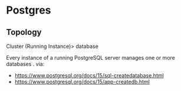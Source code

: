 # Postgres


## Topology

Cluster (Running Instance)> database

Every instance of a running PostgreSQL server manages one or more databases .
via:
* https://www.postgresql.org/docs/15/sql-createdatabase.html
* https://www.postgresql.org/docs/15/app-createdb.html



